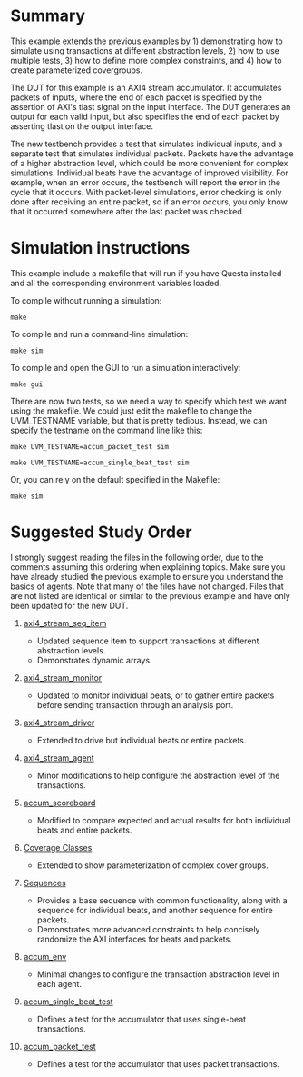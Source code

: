 # Summary

This example extends the previous examples by 1) demonstrating how to simulate using transactions at different 
abstraction levels, 2) how to use multiple tests, 3) how to define more complex constraints, and 4) how to
create parameterized covergroups.

The DUT for this example is an AXI4 stream accumulator. It accumulates packets of inputs, where the end of each
packet is specified by the assertion of AXI's tlast signal on the input interface. The DUT generates an output for each valid
input, but also specifies the end of each packet by asserting tlast on the output interface.

The new testbench provides a test that simulates individual inputs, and a separate test that simulates individual
packets. Packets have the advantage of a higher abstraction level, which could be more convenient for complex
simulations. Individual beats have the advantage of improved visibility. For example, when an error occurs,
the testbench will report the error in the cycle that it occurs. With packet-level simulations, error checking
is only done after receiving an entire packet, so if an error occurs, you only know that it occurred somewhere
after the last packet was checked.

# Simulation instructions

This example include a makefile that will run if you have Questa installed and
all the corresponding environment variables loaded.

To compile without running a simulation:

`make`

To compile and run a command-line simulation:

`make sim`

To compile and open the GUI to run a simulation interactively:

`make gui`

There are now two tests, so we need a way to specify which test we want using the makefile. We could just edit
the makefile to change the UVM_TESTNAME variable, but that is pretty tedious. Instead, we can specify the
testname on the command line like this:

`make UVM_TESTNAME=accum_packet_test sim`

`make UVM_TESTNAME=accum_single_beat_test sim`

Or, you can rely on the default specified in the Makefile:

`make sim`

# Suggested Study Order

I strongly suggest reading the files in the following order, due to the comments assuming this ordering when explaining topics.
Make sure you have already studied the previous example to ensure you understand the basics of agents. Note that many of the
files have not changed. Files that are not listed are identical or similar to the previous example and have only been updated
for the new DUT.

1. [axi4_stream_seq_item](axi4_stream_seq_item.svh)    
    - Updated sequence item to support transactions at different abstraction levels.
    - Demonstrates dynamic arrays.

1. [axi4_stream_monitor](axi4_stream_monitor.svh)    
    - Updated to monitor individual beats, or to gather entire packets before sending transaction through an analysis port.

1. [axi4_stream_driver](axi4_stream_driver.svh)    
    - Extended to drive but individual beats or entire packets.

1. [axi4_stream_agent](axi4_stream_agent.svh)    
    - Minor modifications to help configure the abstraction level of the transactions.

1. [accum_scoreboard](mult_scoreboard.svh)    
    - Modified to compare expected and actual results for both individual beats and entire packets.

1. [Coverage Classes](mult_coverage.svh)    
    - Extended to show parameterization of complex cover groups.

1. [Sequences](accum_sequence.svh)    
    - Provides a base sequence with common functionality, along with a sequence for individual beats, and another sequence for entire packets.
    - Demonstrates more advanced constraints to help concisely randomize the AXI interfaces for beats and packets.

1. [accum_env](accum_env.svh)    
    - Minimal changes to configure the transaction abstraction level in each agent.

1. [accum_single_beat_test](accum_single_beat_test.svh)    
    - Defines a test for the accumulator that uses single-beat transactions.

1. [accum_packet_test](accum_packet_test.svh)    
    - Defines a test for the accumulator that uses packet transactions.